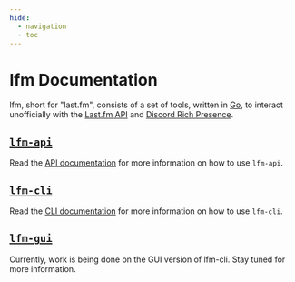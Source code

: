 ```yaml
---
hide:
  - navigation
  - toc
---
```


# lfm Documentation


lfm, short for "last.fm", consists of a set of tools, written in [Go](https://golang.org/), to interact unofficially with the [Last.fm API](https://www.last.fm/api) and [Discord Rich Presence](https://discord.com/rich-presence).

## [`lfm-api`](./lfm-api)

Read the [API documentation](./lfm-api) for more information on how to use `lfm-api`.

## [`lfm-cli`](./lfm-cli)

Read the [CLI documentation](./lfm-cli) for more information on how to use `lfm-cli`.

## [`lfm-gui`](https://github.com/twangodev/lfm-gui)

Currently, work is being done on the GUI version of lfm-cli. Stay tuned for more information.